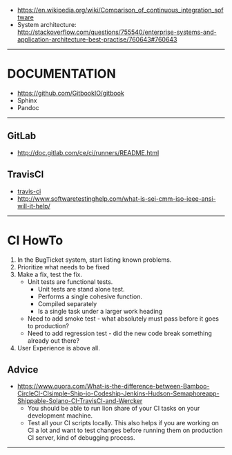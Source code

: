 

+ https://en.wikipedia.org/wiki/Comparison_of_continuous_integration_software
+ System architecture: http://stackoverflow.com/questions/755540/enterprise-systems-and-application-architecture-best-practise/760643#760643

----

# DOCUMENTATION
+ https://github.com/GitbookIO/gitbook
+ Sphinx
+ Pandoc


----

## GitLab
+ http://doc.gitlab.com/ce/ci/runners/README.html

## TravisCI
+ [travis-ci](https://travis-ci.org/)
+ http://www.softwaretestinghelp.com/what-is-sei-cmm-iso-ieee-ansi-will-it-help/ 

---- 

# CI HowTo
1. In the BugTicket system, start listing known problems.
2. Prioritize what needs to be fixed
3. Make a fix, test the fix.
   + Unit tests are functional tests.
       + Unit tests are stand alone test.
       + Performs a single cohesive function.
       + Compiled separately
       + Is a single task under a larger work heading
   + Need to add smoke test - what absolutely must pass before it goes to production?
   + Need to add regression test - did the new code break something already out there?
4. User Experience is above all.

## Advice
+ https://www.quora.com/What-is-the-difference-between-Bamboo-CircleCI-CIsimple-Ship-io-Codeship-Jenkins-Hudson-Semaphoreapp-Shippable-Solano-CI-TravisCI-and-Wercker
    + You should be able to run lion share of your CI tasks on your development machine. 
    + Test all your CI scripts locally. This also helps if you are working on CI a lot and want to test changes before running them on production CI server, kind of debugging process.


----
